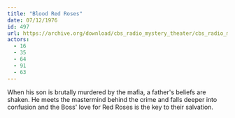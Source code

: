 ```yaml
---
title: "Blood Red Roses"
date: 07/12/1976
id: 497
url: https://archive.org/download/cbs_radio_mystery_theater/cbs_radio_mystery_theater-0451-0500.zip/cbs_radio_mystery_theater-0451-0500%2Fcbsrmt_0497_blood_red_roses.mp3
actors:
  - 16
  - 35
  - 64
  - 91
  - 63
---
```

When his son is brutally murdered by the mafia, a father's beliefs are shaken. He meets the mastermind behind the crime and falls deeper into confusion and the Boss' love for Red Roses is the key to their salvation.
